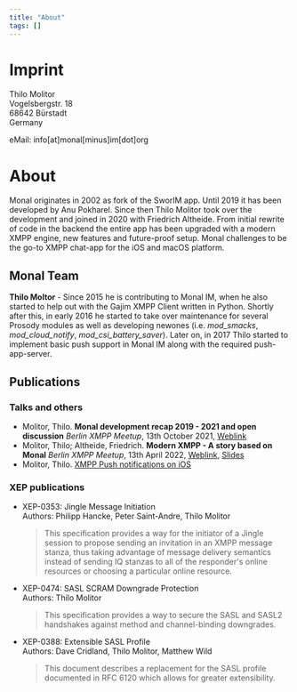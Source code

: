 ```yaml
---
title: "About"
tags: []
---
```


# Imprint

Thilo Molitor</br>
Vogelsbergstr. 18</br>
68642 Bürstadt</br>
Germany

eMail: info[at]monal[minus]im[dot]org

# About

Monal originates in 2002 as fork of the SworIM app.
Until 2019 it has been developed by Anu Pokharel.
Since then Thilo Molitor took over the development and joined in 2020 with Friedrich Altheide.
From initial rewrite of code in the backend the entire app has been upgraded with a modern XMPP engine, new features and future-proof setup.
Monal challenges to be the go-to XMPP chat-app for the iOS and macOS platform.

## Monal Team

**Thilo Moltor** - Since 2015 he is contributing to Monal IM, when he also started to help out with the Gajim XMPP Client written in Python.
Shortly after this, in early 2016 he started to take over maintenance for several Prosody modules as well as developing newones (i.e. *mod_smacks*, *mod_cloud_notify*, *mod_csi_battery_saver*).
Later on, in 2017 Thilo started to implement basic push support in Monal IM along with the required push-app-server.

## Publications

### Talks and others
* Molitor, Thilo. **Monal development recap 2019 - 2021 and open discussion** *Berlin XMPP Meetup*, 13th October 2021, [Weblink](https://xmpp-meetup.in-berlin.de/talks/monal-2021.mp4)
* Molitor, Thilo; Altheide, Friedrich. **Modern XMPP - A story based on Monal** *Berlin XMPP Meetup*, 13th April 2022, [Weblink](https://xmpp-meetup.in-berlin.de/talks/monal-2022.mp4), [Slides](https://xmpp-meetup.in-berlin.de/talks/monal-and-push.pdf)
* Molitor, Thilo. [XMPP Push notifications on iOS](https://wiki.xmpp.org/web/Push_notifications#Push_notifications_on_iOS)

### XEP publications

* XEP-0353: Jingle Message Initiation<br/>
  Authors: Philipp Hancke, Peter Saint-Andre, Thilo Molitor
  > This specification provides a way for the initiator of a Jingle session to propose sending an invitation in an XMPP message stanza, thus taking advantage of message delivery semantics instead of sending IQ stanzas to all of the responder's online resources or choosing a particular online resource.
 * XEP-0474: SASL SCRAM Downgrade Protection<br/>
   Authors: Thilo Molitor
   > This specification provides a way to secure the SASL and SASL2 handshakes against method and channel-binding downgrades.
 * XEP-0388: Extensible SASL Profile<br/>
   Authors: Dave Cridland, Thilo Molitor, Matthew Wild
   > This document describes a replacement for the SASL profile documented in RFC 6120 which allows for greater extensibility.

